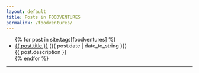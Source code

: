 ```yaml
---
layout: default
title: Posts in FOODVENTURES
permalink: /foodventures/
---
```


<ul>
  {% for post in site.tags[foodventures] %}
    <li><a href="{{ post.url }}">{{ post.title }}</a> ({{ post.date | date_to_string }})<br>
      {{ post.description }}
    </li>
  {% endfor %}
</ul>
<hr>
